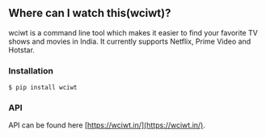 ## Where can I watch this(wciwt)?

wciwt is a command line tool which makes it easier to find your favorite TV shows and movies in India. It currently supports Netflix, Prime Video and Hotstar.

### Installation

```$ pip install wciwt```

### API

API can be found here [https://wciwt.in/](https://wciwt.in/).